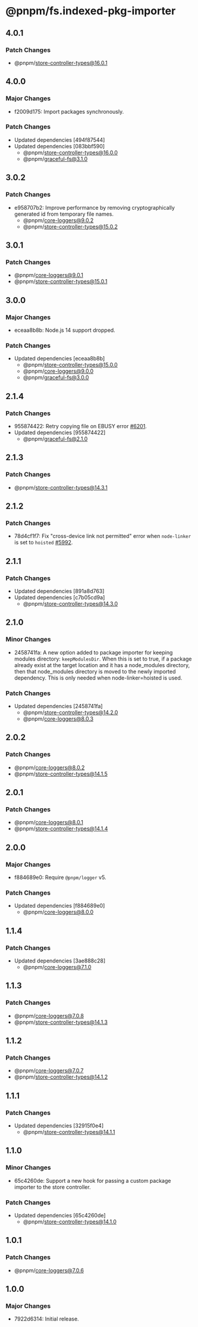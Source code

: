 # @pnpm/fs.indexed-pkg-importer

## 4.0.1

### Patch Changes

- @pnpm/store-controller-types@16.0.1

## 4.0.0

### Major Changes

- f2009d175: Import packages synchronously.

### Patch Changes

- Updated dependencies [494f87544]
- Updated dependencies [083bbf590]
  - @pnpm/store-controller-types@16.0.0
  - @pnpm/graceful-fs@3.1.0

## 3.0.2

### Patch Changes

- e958707b2: Improve performance by removing cryptographically generated id from temporary file names.
  - @pnpm/core-loggers@9.0.2
  - @pnpm/store-controller-types@15.0.2

## 3.0.1

### Patch Changes

- @pnpm/core-loggers@9.0.1
- @pnpm/store-controller-types@15.0.1

## 3.0.0

### Major Changes

- eceaa8b8b: Node.js 14 support dropped.

### Patch Changes

- Updated dependencies [eceaa8b8b]
  - @pnpm/store-controller-types@15.0.0
  - @pnpm/core-loggers@9.0.0
  - @pnpm/graceful-fs@3.0.0

## 2.1.4

### Patch Changes

- 955874422: Retry copying file on EBUSY error [#6201](https://github.com/pnpm/pnpm/issues/6201).
- Updated dependencies [955874422]
  - @pnpm/graceful-fs@2.1.0

## 2.1.3

### Patch Changes

- @pnpm/store-controller-types@14.3.1

## 2.1.2

### Patch Changes

- 78d4cf1f7: Fix "cross-device link not permitted" error when `node-linker` is set to `hoisted` [#5992](https://github.com/pnpm/pnpm/issues/5992).

## 2.1.1

### Patch Changes

- Updated dependencies [891a8d763]
- Updated dependencies [c7b05cd9a]
  - @pnpm/store-controller-types@14.3.0

## 2.1.0

### Minor Changes

- 2458741fa: A new option added to package importer for keeping modules directory: `keepModulesDir`. When this is set to true, if a package already exist at the target location and it has a node_modules directory, then that node_modules directory is moved to the newly imported dependency. This is only needed when node-linker=hoisted is used.

### Patch Changes

- Updated dependencies [2458741fa]
  - @pnpm/store-controller-types@14.2.0
  - @pnpm/core-loggers@8.0.3

## 2.0.2

### Patch Changes

- @pnpm/core-loggers@8.0.2
- @pnpm/store-controller-types@14.1.5

## 2.0.1

### Patch Changes

- @pnpm/core-loggers@8.0.1
- @pnpm/store-controller-types@14.1.4

## 2.0.0

### Major Changes

- f884689e0: Require `@pnpm/logger` v5.

### Patch Changes

- Updated dependencies [f884689e0]
  - @pnpm/core-loggers@8.0.0

## 1.1.4

### Patch Changes

- Updated dependencies [3ae888c28]
  - @pnpm/core-loggers@7.1.0

## 1.1.3

### Patch Changes

- @pnpm/core-loggers@7.0.8
- @pnpm/store-controller-types@14.1.3

## 1.1.2

### Patch Changes

- @pnpm/core-loggers@7.0.7
- @pnpm/store-controller-types@14.1.2

## 1.1.1

### Patch Changes

- Updated dependencies [32915f0e4]
  - @pnpm/store-controller-types@14.1.1

## 1.1.0

### Minor Changes

- 65c4260de: Support a new hook for passing a custom package importer to the store controller.

### Patch Changes

- Updated dependencies [65c4260de]
  - @pnpm/store-controller-types@14.1.0

## 1.0.1

### Patch Changes

- @pnpm/core-loggers@7.0.6

## 1.0.0

### Major Changes

- 7922d6314: Initial release.
